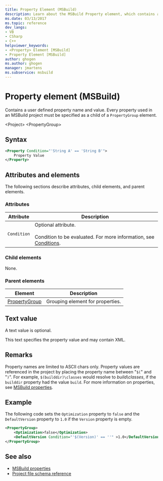 ```yaml
---
title: Property Element (MSBuild)
description: Learn about the MSBuild Property element, which contains a user-defined property name and value that must be specified as a child of a PropertyGroup element.
ms.date: 03/13/2017
ms.topic: reference
dev_langs:
- VB
- CSharp
- C++
helpviewer_keywords:
- <Property> Element [MSBuild]
- Property Element [MSBuild]
author: ghogen
ms.author: ghogen
manager: jmartens
ms.subservice: msbuild
---
```

# Property element (MSBuild)

Contains a user defined property name and value. Every property used in an MSBuild project must be specified as a child of a `PropertyGroup` element.

 \<Project>
 \<PropertyGroup>

## Syntax

```xml
<Property Condition="'String A' == 'String B'">
    Property Value
</Property>
```

## Attributes and elements

 The following sections describe attributes, child elements, and parent elements.

### Attributes

|Attribute|Description|
|---------------|-----------------|
|`Condition`|Optional attribute.<br /><br /> Condition to be evaluated. For more information, see [Conditions](../msbuild/msbuild-conditions.md).|

### Child elements

 None.

### Parent elements

|Element|Description|
|-------------|-----------------|
|[PropertyGroup](../msbuild/propertygroup-element-msbuild.md)|Grouping element for properties.|

## Text value

 A text value is optional.

 This text specifies the property value and may contain XML.

## Remarks

 Property names are limited to ASCII chars only. Property values are referenced in the project by placing the property name between "`$(`" and "`)`". For example, `$(builddir)\classes` would resolve to *build\classes*, if the `builddir` property had the value `build`. For more information on properties, see [MSBuild properties](../msbuild/msbuild-properties.md).

## Example

 The following code sets the `Optimization` property to `false` and the `DefaultVersion` property to `1.0` if the `Version` property is empty.

```xml
<PropertyGroup>
    <Optimization>false</Optimization>
    <DefaultVersion Condition="'$(Version)' == ''" >1.0</DefaultVersion>
</PropertyGroup>
```

## See also

- [MSBuild properties](../msbuild/msbuild-properties.md)
- [Project file schema reference](../msbuild/msbuild-project-file-schema-reference.md)

